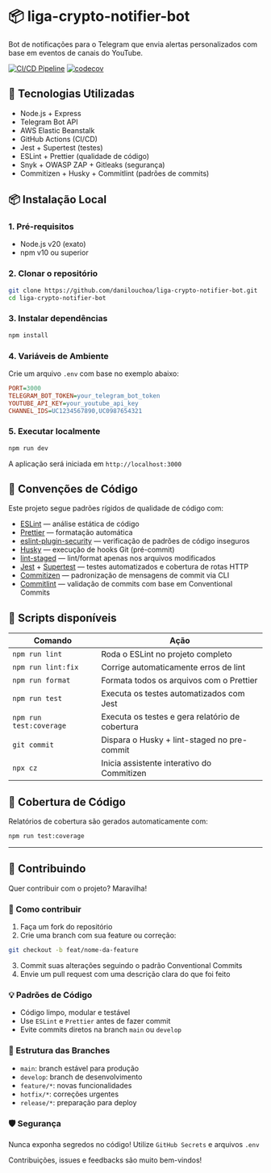 # 📦 liga-crypto-notifier-bot

Bot de notificações para o Telegram que envia alertas personalizados com base em eventos de canais do YouTube.

[![CI/CD Pipeline](https://github.com/danilouchoa/liga-crypto-notifier-bot/actions/workflows/deploy.yml/badge.svg)](https://github.com/danilouchoa/liga-crypto-notifier-bot/actions/workflows/deploy.yml)
[![codecov](https://codecov.io/gh/danilouchoa/liga-crypto-notifier-bot/graph/badge.svg?token=DTIU0XML9D)](https://codecov.io/gh/danilouchoa/liga-crypto-notifier-bot)

## 🚀 Tecnologias Utilizadas

- Node.js + Express
- Telegram Bot API
- AWS Elastic Beanstalk
- GitHub Actions (CI/CD)
- Jest + Supertest (testes)
- ESLint + Prettier (qualidade de código)
- Snyk + OWASP ZAP + Gitleaks (segurança)
- Commitizen + Husky + Commitlint (padrões de commits)

## 📦 Instalação Local

### 1. Pré-requisitos

- Node.js v20 (exato)
- npm v10 ou superior

### 2. Clonar o repositório

```bash
git clone https://github.com/danilouchoa/liga-crypto-notifier-bot.git
cd liga-crypto-notifier-bot
```

### 3. Instalar dependências

```bash
npm install
```

### 4. Variáveis de Ambiente

Crie um arquivo `.env` com base no exemplo abaixo:

```ini
PORT=3000
TELEGRAM_BOT_TOKEN=your_telegram_bot_token
YOUTUBE_API_KEY=your_youtube_api_key
CHANNEL_IDS=UC1234567890,UC0987654321
```

### 5. Executar localmente

```bash
npm run dev
```

A aplicação será iniciada em `http://localhost:3000`

## 🧰 Convenções de Código

Este projeto segue padrões rígidos de qualidade de código com:

- [ESLint](https://eslint.org/) — análise estática de código
- [Prettier](https://prettier.io/) — formatação automática
- [eslint-plugin-security](https://github.com/nodesecurity/eslint-plugin-security) — verificação de padrões de código inseguros
- [Husky](https://typicode.github.io/husky/) — execução de hooks Git (pré-commit)
- [lint-staged](https://github.com/okonet/lint-staged) — lint/format apenas nos arquivos modificados
- [Jest](https://jestjs.io/) + [Supertest](https://github.com/visionmedia/supertest) — testes automatizados e cobertura de rotas HTTP
- [Commitizen](https://commitizen-tools.github.io/commitizen/) — padronização de mensagens de commit via CLI
- [Commitlint](https://commitlint.js.org/) — validação de commits com base em Conventional Commits

## 🧪 Scripts disponíveis

| Comando                 | Ação                                            |
| ----------------------- | ----------------------------------------------- |
| `npm run lint`          | Roda o ESLint no projeto completo               |
| `npm run lint:fix`      | Corrige automaticamente erros de lint           |
| `npm run format`        | Formata todos os arquivos com o Prettier        |
| `npm run test`          | Executa os testes automatizados com Jest        |
| `npm run test:coverage` | Executa os testes e gera relatório de cobertura |
| `git commit`            | Dispara o Husky + lint-staged no pre-commit     |
| `npx cz`                | Inicia assistente interativo do Commitizen      |

## 🧾 Cobertura de Código

Relatórios de cobertura são gerados automaticamente com:

```bash
npm run test:coverage
```

---

## 🤝 Contribuindo

Quer contribuir com o projeto? Maravilha!

### 📌 Como contribuir

1. Faça um fork do repositório
2. Crie uma branch com sua feature ou correção:

```bash
git checkout -b feat/nome-da-feature
```

3. Commit suas alterações seguindo o padrão Conventional Commits
4. Envie um pull request com uma descrição clara do que foi feito

### 💡 Padrões de Código

- Código limpo, modular e testável
- Use `ESLint` e `Prettier` antes de fazer commit
- Evite commits diretos na branch `main` ou `develop`

### 📂 Estrutura das Branches

- `main`: branch estável para produção
- `develop`: branch de desenvolvimento
- `feature/*`: novas funcionalidades
- `hotfix/*`: correções urgentes
- `release/*`: preparação para deploy

### 🛡️ Segurança

Nunca exponha segredos no código!
Utilize `GitHub Secrets` e arquivos `.env`

Contribuições, issues e feedbacks são muito bem-vindos!
